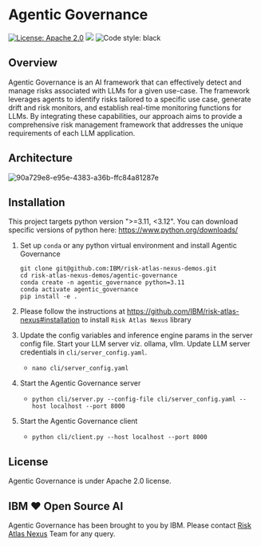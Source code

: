 # Agentic Governance

[![License: Apache 2.0](https://img.shields.io/badge/License-Apache%202.0-yellow.svg)](https://www.apache.org/licenses/LICENSE-2.0) [![](https://img.shields.io/badge/python-3.11-blue.svg)](https://www.python.org/downloads/) <img alt="Code style: black" src="https://img.shields.io/badge/code%20style-black-000000.svg"></a>

## Overview

Agentic Governance is an AI framework that can effectively detect and manage risks associated with LLMs for a given use-case. The framework leverages agents to identify risks tailored to a specific use case, generate drift and risk monitors, and establish real-time monitoring functions for LLMs. By integrating these capabilities, our approach aims to provide a comprehensive risk management framework that addresses the unique requirements of each LLM application.

## Architecture

![90a729e8-e95e-4383-a36b-ffc84a81287e](https://github.com/user-attachments/assets/83b42f49-9a8e-4bfa-a1fb-5b75caf89e75)


## Installation

This project targets python version ">=3.11, <3.12". You can download specific versions of python here: https://www.python.org/downloads/

1. Set up `conda` or any python virtual environment and install Agentic Governance
   ```
   git clone git@github.com:IBM/risk-atlas-nexus-demos.git
   cd risk-atlas-nexus-demos/agentic-governance
   conda create -n agentic_governance python=3.11
   conda activate agentic_governance
   pip install -e .
   ```
2. Please follow the instructions at https://github.com/IBM/risk-atlas-nexus#installation to install `Risk Atlas Nexus` library

3. Update the config variables and inference engine params in the server config file. Start your LLM server viz. ollama, vllm. Update LLM server credentials in `cli/server_config.yaml`.

   - `nano cli/server_config.yaml`

4. Start the Agentic Governance server

   - `python cli/server.py --config-file cli/server_config.yaml --host localhost --port 8000`

5. Start the Agentic Governance client
   - `python cli/client.py --host localhost --port 8000`

## License

Agentic Governance is under Apache 2.0 license.

## IBM ❤️ Open Source AI

Agentic Governance has been brought to you by IBM. Please contact [Risk Atlas Nexus](mailto:risk-atlas-nexus@ibm.com) Team for any query.
